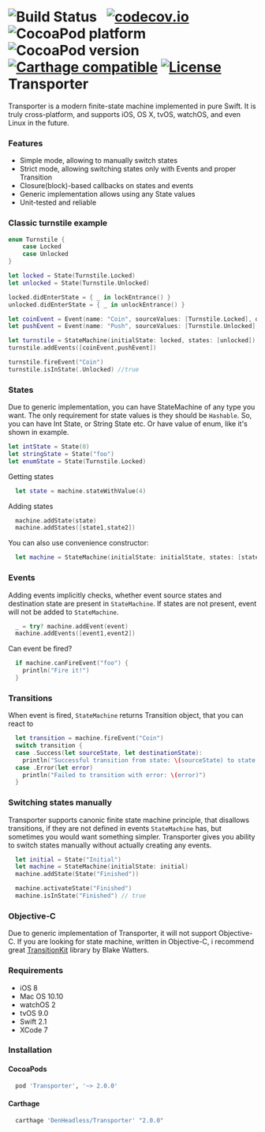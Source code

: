 ![Build Status](https://travis-ci.org/DenHeadless/Transporter.png?branch=master) &nbsp;
[![codecov.io](http://codecov.io/github/DenHeadless/Transporter/coverage.svg?branch=master)](http://codecov.io/github/DenHeadless/Transporter?branch=master)
![CocoaPod platform](https://cocoapod-badges.herokuapp.com/p/Transporter/badge.png) &nbsp;
![CocoaPod version](https://cocoapod-badges.herokuapp.com/v/Transporter/badge.png) &nbsp;
[![Carthage compatible](https://img.shields.io/badge/Carthage-compatible-4BC51D.svg?style=flat)](https://github.com/Carthage/Carthage)
[![License](http://img.shields.io/:license-mit-blue.svg)](http://doge.mit-license.org)
Transporter
==================

Transporter is a modern finite-state machine implemented in pure Swift. It is truly cross-platform, and supports iOS, OS X, tvOS, watchOS, and even Linux in the future.

### Features

* Simple mode, allowing to manually switch states
* Strict mode, allowing switching states only with Events and proper Transition
* Closure(block)-based callbacks on states and events
* Generic implementation allows using any State values
* Unit-tested and reliable

### Classic turnstile example

```swift
enum Turnstile {
    case Locked
    case Unlocked
}

let locked = State(Turnstile.Locked)
let unlocked = State(Turnstile.Unlocked)

locked.didEnterState = { _ in lockEntrance() }
unlocked.didEnterState = { _ in unlockEntrance() }

let coinEvent = Event(name: "Coin", sourceValues: [Turnstile.Locked], destinationValue: Turnstile.Unlocked)
let pushEvent = Event(name: "Push", sourceValues: [Turnstile.Unlocked], destinationValue: Turnstile.Locked)

let turnstile = StateMachine(initialState: locked, states: [unlocked])
turnstile.addEvents([coinEvent,pushEvent])

turnstile.fireEvent("Coin")
turnstile.isInState(.Unlocked) //true
```

### States

Due to generic implementation, you can have StateMachine of any type you want. The only requirement for state values is they should be `Hashable`. So, you can have Int State, or String State etc. Or have value of enum, like it's shown in example.

```swift
let intState = State(0)
let stringState = State("foo")
let enumState = State(Turnstile.Locked)
```

Getting states

```swift
  let state = machine.stateWithValue(4)
```

Adding states

```swift
  machine.addState(state)
  machine.addStates([state1,state2])
```

You can also use convenience constructor:

```swift
  let machine = StateMachine(initialState: initialState, states: [state1,state2])
```

### Events

Adding events implicitly checks, whether event source states and destination state are present in `StateMachine`. If states are not present, event will not be added to `StateMachine`.

```swift
  _ = try? machine.addEvent(event)
  machine.addEvents([event1,event2])
```

Can event be fired?

```swift
  if machine.canFireEvent("foo") {
    println("Fire it!")
  }
```

### Transitions

When event is fired, `StateMachine` returns Transition object, that you can react to

```swift
  let transition = machine.fireEvent("Coin")
  switch transition {
  case .Success(let sourceState, let destinationState):
    println("Successful transition from state: \(sourceState) to state: \(destinationState)")
  case .Error(let error)
    println("Failed to transition with error: \(error)")
  }
```

### Switching states manually

Transporter supports canonic finite state machine principle, that disallows transitions, if they are not defined in events `StateMachine` has, but sometimes you would want something simpler. Transporter gives you ability to switch states manually without actually creating any events.

```swift
  let initial = State("Initial")
  let machine = StateMachine(initialState: initial)
  machine.addState(State("Finished"))

  machine.activateState("Finished")
  machine.isInState("Finished") // true
```

### Objective-C

Due to generic implementation of Transporter, it will not support Objective-C. If you are looking for state machine, written in Objective-C, i recommend great [TransitionKit](https://github.com/blakewatters/TransitionKit) library by Blake Watters.

### Requirements

* iOS 8 
* Mac OS 10.10
* watchOS 2
* tvOS 9.0
* Swift 2.1
* XCode 7

### Installation

#### CocoaPods

```ruby
  pod 'Transporter', '~> 2.0.0'
```

#### Carthage

```ruby
  carthage 'DenHeadless/Transporter' "2.0.0"
```
